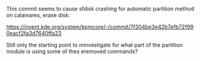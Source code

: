 This commit seems to cause sfdisk crashing for automatic partition method on calamares, erase disk:

https://invent.kde.org/system/kpmcore/-/commit/7f304be3e42b7efb72f990eacf2fa3d7640ffa23

Still only the starting point to minvestigate for what part of the partition module is using some of thes eremoved commands?
